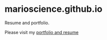 # marioscience.github.io
Resume and portfolio.

Please visit my [portfolio and resume](https://marioscience.github.io/)
